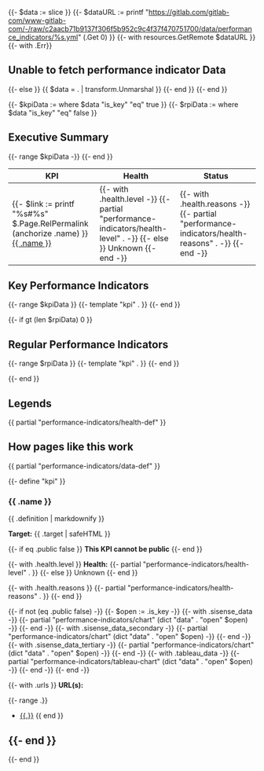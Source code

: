 {{- $data := slice }}
{{- $dataURL := printf "https://gitlab.com/gitlab-com/www-gitlab-com/-/raw/c2aacb71b9137f306f5b952c9c4f37f470751700/data/performance_indicators/%s.yml" (.Get 0) }}
{{- with resources.GetRemote $dataURL }}
  {{- with .Err}}
    <h2>Unable to fetch performance indicator Data</h2>
  {{- else }}
      {{ $data = . | transform.Unmarshal }}
  {{- end }}
{{- end }}

{{- $kpiData := where $data "is_key" "eq" true }}
{{- $rpiData := where $data "is_key" "eq" false }}

## Executive Summary

<table>
  <thead>
    <tr>
        <th>KPI</th>
        <th>Health</th>
        <th>Status</th>
    </tr>
  </thead>
  <tbody>
  {{- range $kpiData -}}
    <tr>
        <td>{{- $link := printf "%s#%s" $.Page.RelPermalink (anchorize .name) }}
            <a href="{{ $link }}">{{ .name }}</a>
        </td>
        <td>
          {{- with .health.level -}}
            {{- partial "performance-indicators/health-level" . -}}
          {{- else }}
            <span class="badge bg-dark">Unknown</span>
          {{- end -}}
        </td>
        <td>
          {{- with .health.reasons -}}
            {{- partial "performance-indicators/health-reasons" . -}}
          {{- end -}}
        </td>
    </tr>
  {{- end }}
  </tbody>
</table>

## Key Performance Indicators

{{-  range $kpiData }}
  {{- template "kpi" . }}
{{- end }}

{{- if gt (len $rpiData) 0 }}

## Regular Performance Indicators

{{-  range $rpiData }}
  {{- template "kpi" . }}
{{- end }}

{{- end }}

## Legends

{{ partial "performance-indicators/health-def" }}

## How pages like this work

{{ partial "performance-indicators/data-def" }}


{{- define "kpi" }}
### {{ .name }}

{{ .definition | markdownify }}

**Target:** {{ .target | safeHTML }}

{{- if eq .public false }}
**This KPI cannot be public**
{{- end }}

{{- with .health.level }}
**Health:** {{- partial "performance-indicators/health-level" . }}
{{- else }}
<span class="badge bg-dark">Unknown</span>
{{- end }}

{{- with .health.reasons }}
  {{- partial "performance-indicators/health-reasons" . }}
{{- end }}

{{- if not (eq .public false) -}}
  {{- $open := .is_key -}}
  {{- with .sisense_data -}}
    {{- partial "performance-indicators/chart" (dict "data" . "open" $open) -}}
  {{- end -}}
  {{- with .sisense_data_secondary -}}
    {{- partial "performance-indicators/chart" (dict "data" . "open" $open) -}}
  {{- end -}}
  {{- with .sisense_data_tertiary -}}
    {{- partial "performance-indicators/chart" (dict "data" . "open" $open) -}}
  {{- end -}}
  {{- with .tableau_data -}}
  	{{- partial "performance-indicators/tableau-chart" (dict "data" . "open" $open) -}}
  {{- end -}}
{{- end -}}

{{- with .urls }}
**URL(s):**

{{- range .}}
- [{{.}}]({{.}})
{{ end }}

{{- end }}
---
{{- end }}
